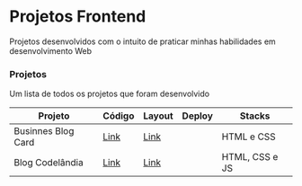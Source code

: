 # Projetos Frontend
Projetos desenvolvidos com o intuito de praticar minhas habilidades em desenvolvimento Web

### Projetos
Um lista de todos os projetos que foram desenvolvido

Projeto   |  Código  |  Layout  |  Deploy  | Stacks 
--------- | -------- | -------- | -------- | -------
Businnes Blog Card | [Link](https://github.com/maahbatistaa/projects-frontend/tree/main/business-blog-card) | [Link](https://devchallenges.io/challenge/28) | | HTML e CSS
Blog Codelândia | [Link](https://github.com/maahbatistaa/projects-frontend/tree/main/blog-codelandia)| [Link](https://www.figma.com/file/Yb9IBH56g7T1hdIyZ3BMNO/Desafios---Codelândia?type=design&node-id=0-1&mode=design&t=sXOnrStYG5ziSTtU-0)| |HTML, CSS e JS